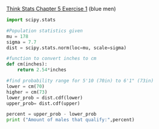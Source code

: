 [Think Stats Chapter 5 Exercise 1](http://greenteapress.com/thinkstats2/html/thinkstats2006.html#toc50) (blue men)

```python
import scipy.stats

#Population statistics given
mu = 178
sigma = 7.7
dist = scipy.stats.norm(loc=mu, scale=sigma)

#function to convert inches to cm
def cm(inches):
    return 2.54*inches

#find probability range for 5'10 (70in) to 6'1" (73in)
lower = cm(70)
higher = cm(73)
lower_prob = dist.cdf(lower)
upper_prob= dist.cdf(upper)

percent = upper_prob - lower_prob
print ("Amount of males that qualify:",percent)

```
